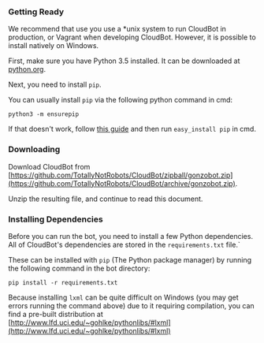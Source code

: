 ### Getting Ready

We recommend that use you use a *unix system to run CloudBot in production, or Vagrant when developing CloudBot. However, it is possible to install natively on Windows.

First, make sure you have Python 3.5 installed. It can be downloaded at [python.org](https://www.python.org/downloads/release/python-341/).

Next, you need to install `pip`.

You can usually install `pip` via the following python command in cmd:
```
python3 -m ensurepip
```

If that doesn't work, follow [this guide](http://simpledeveloper.com/how-to-install-easy_install/) and then run `easy_install pip` in cmd.

### Downloading

Download CloudBot from [https://github.com/TotallyNotRobots/CloudBot/zipball/gonzobot.zip](https://github.com/TotallyNotRobots/CloudBot/archive/gonzobot.zip).

Unzip the resulting file, and continue to read this document.

### Installing Dependencies

Before you can run the bot, you need to install a few Python dependencies. All of CloudBot's dependencies are stored in the `requirements.txt` file.`

These can be installed with `pip` (The Python package manager) by running the following command in the bot directory:

    pip install -r requirements.txt

Because installing `lxml` can be quite difficult on Windows (you may get errors running the command above) due to it requiring compilation, you can find a pre-built distribution at [http://www.lfd.uci.edu/~gohlke/pythonlibs/#lxml](http://www.lfd.uci.edu/~gohlke/pythonlibs/#lxml)
